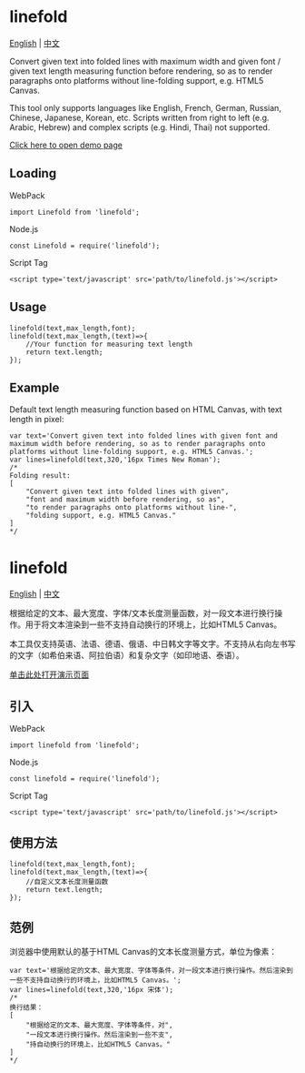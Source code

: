 <a name='english'></a>

linefold
========

[English](#english) | [中文](#chinese)

Convert given text into folded lines with maximum width and given font / given text length measuring function before rendering, so as to render paragraphs onto platforms without line-folding support, e.g. HTML5 Canvas.

This tool only supports languages like English, French, German, Russian, Chinese, Japanese, Korean, etc. Scripts written from right to left (e.g. Arabic, Hebrew) and complex scripts (e.g. Hindi, Thai) not supported.

[Click here to open demo page](https://frank-deng.github.io/linefold/)

Loading
-------

WebPack

	import Linefold from 'linefold';

Node.js

	const Linefold = require('linefold');

Script Tag

	<script type='text/javascript' src='path/to/linefold.js'></script>

Usage
-----

	linefold(text,max_length,font);
	linefold(text,max_length,(text)=>{
		//Your function for measuring text length
		return text.length;
	});

Example
-------

Default text length measuring function based on HTML Canvas, with text length in pixel:

	var text='Convert given text into folded lines with given font and maximum width before rendering, so as to render paragraphs onto platforms without line-folding support, e.g. HTML5 Canvas.';
	var lines=linefold(text,320,'16px Times New Roman');
	/*
	Folding result:
	[
		"Convert given text into folded lines with given",
		"font and maximum width before rendering, so as",
		"to render paragraphs onto platforms without line-",
		"folding support, e.g. HTML5 Canvas."
	]
	*/


<a name='chinese'></a>

linefold
========

[English](#english) | [中文](#chinese)

根据给定的文本、最大宽度、字体/文本长度测量函数，对一段文本进行换行操作。用于将文本渲染到一些不支持自动换行的环境上，比如HTML5 Canvas。

本工具仅支持英语、法语、德语、俄语、中日韩文字等文字。不支持从右向左书写的文字（如希伯来语、阿拉伯语）和复杂文字（如印地语、泰语）。

[单击此处打开演示页面](https://frank-deng.github.io/linefold/)

引入
----

WebPack

	import linefold from 'linefold';

Node.js

	const linefold = require('linefold');

Script Tag

	<script type='text/javascript' src='path/to/linefold.js'></script>

使用方法
--------

	linefold(text,max_length,font);
	linefold(text,max_length,(text)=>{
		//自定义文本长度测量函数
		return text.length;
	});
	
范例
----

浏览器中使用默认的基于HTML Canvas的文本长度测量方式，单位为像素：

	var text='根据给定的文本、最大宽度、字体等条件，对一段文本进行换行操作。然后渲染到一些不支持自动换行的环境上，比如HTML5 Canvas。';
	var lines=linefold(text,320,'16px 宋体');
	/*
	换行结果：
	[
		"根据给定的文本、最大宽度、字体等条件，对",
		"一段文本进行换行操作。然后渲染到一些不支",
		"持自动换行的环境上，比如HTML5 Canvas。"
	]
	*/
